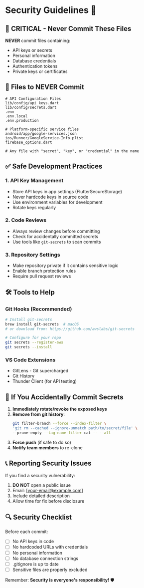 # Security Guidelines 🔐

## 🚨 CRITICAL - Never Commit These Files

**NEVER** commit files containing:
- API keys or secrets
- Personal information
- Database credentials
- Authentication tokens
- Private keys or certificates

## 📁 Files to NEVER Commit

```
# API Configuration Files
lib/config/api_keys.dart
lib/config/secrets.dart
.env
.env.local
.env.production

# Platform-specific service files
android/app/google-services.json
ios/Runner/GoogleService-Info.plist
firebase_options.dart

# Any file with "secret", "key", or "credential" in the name
```

## ✅ Safe Development Practices

### 1. API Key Management
- Store API keys in app settings (FlutterSecureStorage)
- Never hardcode keys in source code
- Use environment variables for development
- Rotate keys regularly

### 2. Code Reviews
- Always review changes before committing
- Check for accidentally committed secrets
- Use tools like `git-secrets` to scan commits

### 3. Repository Settings
- Make repository private if it contains sensitive logic
- Enable branch protection rules
- Require pull request reviews

## 🛠️ Tools to Help

### Git Hooks (Recommended)
```bash
# Install git-secrets
brew install git-secrets  # macOS
# or download from: https://github.com/awslabs/git-secrets

# Configure for your repo
git secrets --register-aws
git secrets --install
```

### VS Code Extensions
- GitLens - Git supercharged
- Git History
- Thunder Client (for API testing)

## 🚨 If You Accidentally Commit Secrets

1. **Immediately rotate/revoke the exposed keys**
2. **Remove from git history**:
   ```bash
   git filter-branch --force --index-filter \
   'git rm --cached --ignore-unmatch path/to/secret/file' \
   --prune-empty --tag-name-filter cat -- --all
   ```
3. **Force push** (if safe to do so)
4. **Notify team members** to re-clone

## 📞 Reporting Security Issues

If you find a security vulnerability:
1. **DO NOT** open a public issue
2. Email: [your-email@example.com]
3. Include detailed description
4. Allow time for fix before disclosure

## 🔍 Security Checklist

Before each commit:
- [ ] No API keys in code
- [ ] No hardcoded URLs with credentials
- [ ] No personal information
- [ ] No database connection strings
- [ ] .gitignore is up to date
- [ ] Sensitive files are properly excluded

Remember: **Security is everyone's responsibility!** 🛡️